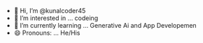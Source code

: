 - 👋 Hi, I’m @kunalcoder45
- 👀 I’m interested in ... codeing
- 🌱 I’m currently learning ... Generative Ai and App Developemen
- 😄 Pronouns: ... He/His 

<!---
kunalcoder45/kunalcoder45 is a ✨ special ✨ repository because its `README.md` (this file) appears on your GitHub profile.
You can click the Preview link to take a look at your changes.
--->
